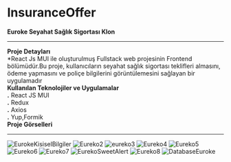 # InsuranceOffer
**Euroke Seyahat Sağlık Sigortası Klon** <hr>
**Proje Detayları** <br> 
*React Js MUI ile oluşturulmuş Fullstack web projesinin Frontend bölümüdür.Bu proje, kullanıcıların seyahat sağlık sigortası teklifleri almasını, ödeme yapmasını ve poliçe bilgilerini görüntülemesini sağlayan bir uygulamadır<br>
**Kullanılan Teknolojiler ve Uygulamalar**<br>
**.** React JS MUI <br>
**.** Redux  <br>
**.** Axios<br>
**.** Yup,Formik <br>
**Proje Görselleri**<hr> 
![EurokeKisiselBilgiler](https://github.com/user-attachments/assets/2b19f41f-5977-4410-a339-308cf263e7ee)
![Eureko2](https://github.com/user-attachments/assets/9bb35dd5-ccaf-43b2-a377-24f8d04b7d09)
![eureko3](https://github.com/user-attachments/assets/f29d04de-7068-4b89-9023-95873d8feead)
![Eureko4](https://github.com/user-attachments/assets/a03a7b1b-7327-4f1b-93bd-6102598f08bd)
![Eureko5](https://github.com/user-attachments/assets/2a7b0d66-c54f-4a1d-a49f-dbd13e5e191d)
![Eureko6](https://github.com/user-attachments/assets/9ca9550d-3e76-4ba2-bd20-3e61095038e4)
![Eureko7](https://github.com/user-attachments/assets/134f7fe6-2fbb-45cd-bdb4-fbe70b628fa1)
![EurekoSweetAlert](https://github.com/user-attachments/assets/1412366a-4cfe-467a-9e80-35a269f45110)
![Eureko8](https://github.com/user-attachments/assets/de214141-f311-4096-9d5c-af6c9b36ae00)
![DatabaseEuroke](https://github.com/user-attachments/assets/52be0147-c637-4762-a87f-b01bf37bbf23)
